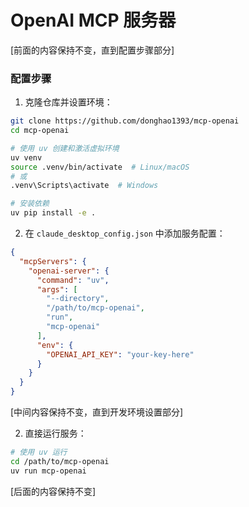 # OpenAI MCP 服务器

[前面的内容保持不变，直到配置步骤部分]

### 配置步骤

1. 克隆仓库并设置环境：
```bash
git clone https://github.com/donghao1393/mcp-openai
cd mcp-openai

# 使用 uv 创建和激活虚拟环境
uv venv
source .venv/bin/activate  # Linux/macOS
# 或
.venv\Scripts\activate  # Windows

# 安装依赖
uv pip install -e .
```

2. 在 `claude_desktop_config.json` 中添加服务配置：

```json
{
  "mcpServers": {
    "openai-server": {
      "command": "uv",
      "args": [
        "--directory",
        "/path/to/mcp-openai",
        "run",
        "mcp-openai"
      ],
      "env": {
        "OPENAI_API_KEY": "your-key-here"
      }
    }
  }
}
```

[中间内容保持不变，直到开发环境设置部分]

2. 直接运行服务：
```bash
# 使用 uv 运行
cd /path/to/mcp-openai
uv run mcp-openai
```

[后面的内容保持不变]